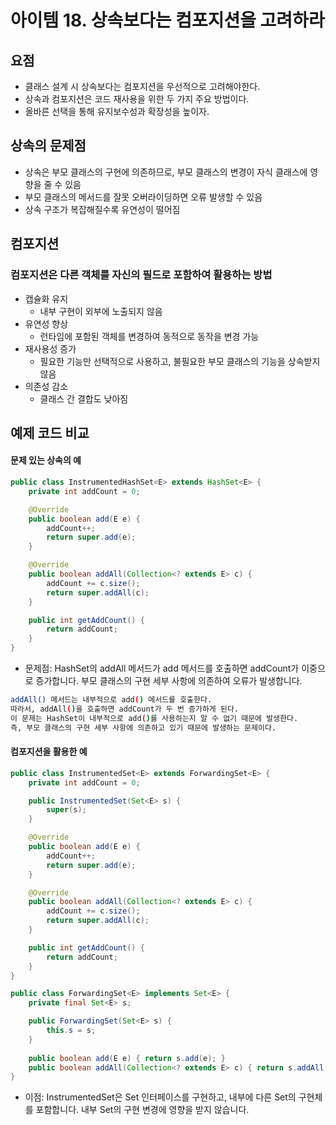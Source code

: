 # 아이템 18. 상속보다는 컴포지션을 고려하라

## 요점

- 클래스 설계 시 상속보다는 컴포지션을 우선적으로 고려해야한다.
- 상속과 컴포지션은 코드 재사용을 위한 두 가지 주요 방법이다.
- 올바른 선택을 통해 유지보수성과 확장성을 높이자.

## 상속의 문제점

- 상속은 부모 클래스의 구현에 의존하므로, 부모 클래스의 변경이 자식 클래스에 영향을 줄 수 있음
- 부모 클래스의 메서드를 잘못 오버라이딩하면 오류 발생할 수 있음
- 상속 구조가 복잡해질수록 유연성이 떨어짐

## 컴포지션

### 컴포지션은 다른 객체를 자신의 필드로 포함하여 활용하는 방법

- 캡슐화 유지
  - 내부 구현이 외부에 노출되지 않음 
- 유연성 향상
  - 런타임에 포함된 객체를 변경하여 동적으로 동작을 변경 가능
- 재사용성 증가
  - 필요한 기능만 선택적으로 사용하고, 불필요한 부모 클래스의 기능을 상속받지 않음
- 의존성 감소
  - 클래스 간 결합도 낮아짐

## 예제 코드 비교

#### 문제 있는 상속의 예

```java
public class InstrumentedHashSet<E> extends HashSet<E> {
    private int addCount = 0;

    @Override
    public boolean add(E e) {
        addCount++;
        return super.add(e);
    }

    @Override
    public boolean addAll(Collection<? extends E> c) {
        addCount += c.size();
        return super.addAll(c);
    }

    public int getAddCount() {
        return addCount;
    }
}
```

- 문제점:
    HashSet의 addAll 메서드가 add 메서드를 호출하면 addCount가 이중으로 증가합니다.
    부모 클래스의 구현 세부 사항에 의존하여 오류가 발생합니다.

```bash
addAll() 메서드는 내부적으로 add() 메서드를 호출한다.
따라서, addAll()을 호출하면 addCount가 두 번 증가하게 된다.
이 문제는 HashSet이 내부적으로 add()를 사용하는지 알 수 없기 때문에 발생한다.
즉, 부모 클래스의 구현 세부 사항에 의존하고 있기 때문에 발생하는 문제이다.
```


#### 컴포지션을 활용한 예

```java
public class InstrumentedSet<E> extends ForwardingSet<E> {
    private int addCount = 0;

    public InstrumentedSet(Set<E> s) {
        super(s);
    }

    @Override
    public boolean add(E e) {
        addCount++;
        return super.add(e);
    }

    @Override
    public boolean addAll(Collection<? extends E> c) {
        addCount += c.size();
        return super.addAll(c);
    }

    public int getAddCount() {
        return addCount;
    }
}

public class ForwardingSet<E> implements Set<E> {
    private final Set<E> s;

    public ForwardingSet(Set<E> s) {
        this.s = s;
    }
    
    public boolean add(E e) { return s.add(e); }
    public boolean addAll(Collection<? extends E> c) { return s.addAll(c); }
}
```

- 이점:
    InstrumentedSet은 Set 인터페이스를 구현하고, 내부에 다른 Set의 구현체를 포함합니다.
    내부 Set의 구현 변경에 영향을 받지 않습니다.
